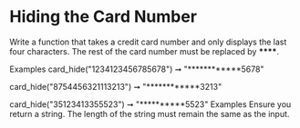# Hiding the Card Number

Write a function that takes a credit card number and only displays the last four characters. The rest of the card number must be replaced by ****\*\*\*\*****.

Examples
card_hide("1234123456785678") ➞ "****\*\*\*\*****5678"

card_hide("8754456321113213") ➞ "****\*\*\*\*****3213"

card_hide("35123413355523") ➞ "****\*\*****5523"
Examples
Ensure you return a string.
The length of the string must remain the same as the input.
